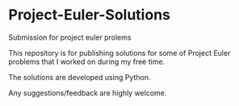# Project-Euler-Solutions
Submission for project euler prolems

This repository is for publishing solutions for some of Project Euler problems that I worked on during my free time.

The solutions are developed using Python.

Any suggestions/feedback are highly welcome.
